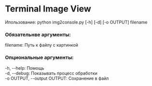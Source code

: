 # Terminal Image View
Ипользование: python img2console.py [-h] [-d] [-o OUTPUT] filename

### Обязательнве аргументы:
filename: Путь к файлу с картинкой

### Опциональные аргументы:
-h, --help: Помощь\
-d, --debug: Показывать процесс обработки\
-o OUTPUT, --output OUTPUT: Сохранение в файл
